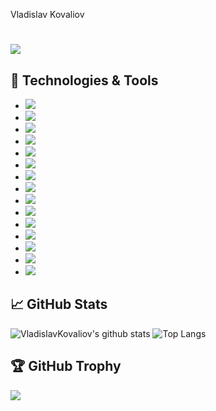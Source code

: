 Vladislav Kovaliov

![](https://www.codewars.com/users/Vladislav/badges/micro)
============

## 🔧 Technologies & Tools
- ![](https://img.shields.io/badge/OS-Linux-informational?style=flat&logo=linux&logoColor=white&color=2bbc8a)
- ![](https://img.shields.io/badge/OS-MacOS-informational?style=flat&logo=macos&logoColor=white&color=2bbc8a)
- ![](https://img.shields.io/badge/Editor-WebStorm-informational?style=flat&logo=webstorm&logoColor=white&color=2bbc8a)
- ![](https://img.shields.io/badge/Code-Python-informational?style=flat&logo=python&logoColor=white&color=2bbc8a)
- ![](https://img.shields.io/badge/Code-Node-informational?style=flat&logo=node.js&logoColor=white&color=2bbc8a)
- ![](https://img.shields.io/badge/Code-JavaScript-informational?style=flat&logo=javascript&logoColor=white&color=2bbc8a)
- ![](https://img.shields.io/badge/Code-TypeScript-informational?style=flat&logo=typescript&logoColor=white&color=2bbc8a)
- ![](https://img.shields.io/badge/Code-Durt-informational?style=flat&logo=durt&logoColor=white&color=2bbc8a)
- ![](https://img.shields.io/badge/Code-WebGL-informational?style=flat&logo=webgl&logoColor=white&color=2bbc8a)
- ![](https://img.shields.io/badge/Code-React-informational?style=flat&logo=react&logoColor=white&color=2bbc8a)
- ![](https://img.shields.io/badge/Shell-Bash-informational?style=flat&logo=gnu-bash&logoColor=white&color=2bbc8a)
- ![](https://img.shields.io/badge/Tools-MongoDB-informational?style=flat&logo=mongodb&logoColor=white&color=2bbc8a)
- ![](https://img.shields.io/badge/Tools-Docker-informational?style=flat&logo=docker&logoColor=white&color=2bbc8a)
- ![](https://img.shields.io/badge/Tools-Kubernetes-informational?style=flat&logo=kubernetes&logoColor=white&color=2bbc8a)
- ![](https://img.shields.io/badge/Cloud-Digital_Ocean-informational?style=flat&logo=digitalocean&logoColor=white&color=2bbc8a)


## &#x1f4c8; GitHub Stats
![VladislavKovaliov's github stats](https://github-readme-stats.vercel.app/api?username=vladislavkovaliov&count_private=true&show_icons=true&theme=dark)
![Top Langs](https://github-readme-stats.vercel.app/api/top-langs/?username=vladislavkovaliov&layout=compact&theme=dark)

## 🏆 GitHub Trophy
![](https://github-profile-trophy.vercel.app/?username=vladislavkovaliov&no-frame=true&theme=monokai)
